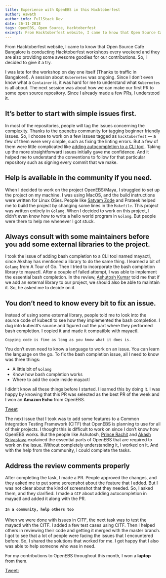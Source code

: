 ```yaml
---
title: Experience with OpenEBS in this Hacktoberfest
author: Aswath
author_info: FullStack Dev
date: 26-11-2018
tags: OpenEBS, Open Source, Hacktoberfest
excerpt: From Hacktoberfest website, I came to know that Open Source Cafe Bangalore is conducting Hacktoberfest workshops every weekend and they are also providing some awesome goodies for our contributions. 
---
```


From Hacktoberfest website, I came to know that Open Source Cafe Bangalore is conducting Hacktoberfest workshops every weekend and they are also providing some awesome goodies for our contributions. So, I decided to give it a try.

I was late for the workshop on day one itself (Thanks to traffic in Bangalore!). A session about `Kubernetes` was ongoing. Since I don’t even know what a `Container` is, it was hard for me to understand what `Kubernetes` is all about. The next session was about how we can make our first PR to some open source repository. Since I already made a few PRs, I understood it.

## It’s better to start with simple issues first.

In most of the repositories, people will tag the issues concerning the complexity. Thanks to the [openebs](https://medium.com/@openebs) community for tagging beginner friendly issues. So, I choose to work on a few issues tagged as `hacktoberfest` — a few of them were very simple, such as fixing the linting errors. But a few of them were little complicated like [adding autocompletion to a CLI tool](https://github.com/openebs/openebs/issues/1987).
Taking up the more straightforward issues initially gave me confidence. And it helped me to understand the conventions to follow for that particular repository such as signing every commit that we make.

## Help is available in the community if you need.

When I decided to work on the project OpenEBS/Maya, I struggled to set up the project on my machine. I was using MacOS, and the build instructions were written for Linux OSes. People like [Satyam Zode](https://medium.com/@satyamz) and Prateek helped me to build the project by changing some lines in the `Makefile`.
This project was written entirely in `Golang`. When I decided to work on this project, I didn’t even know how to write a hello world program in `Golang`. But people were there to help me whenever I got stuck.

## Always consult with some maintainers before you add some external libraries to the project.

I took the issue of adding bash completion to a CLI tool named mayactl, since Akshay has mentioned a library to do the same thing. I learned a bit of `Golang` from A Tour of Go. Then I tried to incorporate the bash completion library to mayactl. After a couple of failed attempt, I was able to implement the essential bash completion. In the review, [Ashutosh Kumar](https://medium.com/@sonasingh46) told me that if we add an external library to our project, we should also be able to maintain it. So, he asked me to decide on it.

## You don’t need to know every bit to fix an issue.

Instead of using some external library, people told me to look into the source code of kubectl to see how they implemented the bash completion. I dug into kubectl’s source and figured out the part where they performed bash completion. I copied it and made it compatible with mayactl.

`Copying code is fine as long as you know what it does is.`

You don’t even need to know a language to work on an issue. You can learn the language on the go. To fix the bash completion issue, all I need to know was three things:

- A little bit of `Golang`
- Know how bash completion works
- Where to add the code inside mayactl

I didn’t know all these things before I started. I learned this by doing it.
I was happy by knowing that this PR was selected as the best PR of the week and I won an **Amazon Echo** from OpenEBS.

[Tweet](https://twitter.com/proaksh/status/1056212237361115136/photo/1?ref_src=twsrc%5Etfw%7Ctwcamp%5Etweetembed%7Ctwterm%5E1056212237361115136&amp;ref_url=https%3A%2F%2Fblog.openebs.io%2Fmedia%2Fa4ac13e292477c21ec22a988cdcc3daf%3FpostId%3D64b9711a22f5)

The next issue that I took was to add some features to a Common Integration Testing Framework (CITF) that OpenEBS is planning to use for all of their projects. I thought this is difficult to work on since I don’t know how OpenEBS works. But the people like Ashutosh, [Prince Rachit](https://medium.com/@princerachit) and [Akash Srivastava](https://medium.com/@srivastavaakash) explained the essential parts of OpenEBS that are required to work on the issue. Without completely understanding it, I worked on it. And with the help from the community, I could complete the tasks.

## Address the review comments properly

After completing the task, I made a PR. People approved the changes, and they asked me to put some screenshot about the feature that I added. But I was not clear about the kind of screenshot that they needed. So, I asked them, and they clarified. I made a `GIF` about adding autocompletion in mayactl and added it along with the PR.

#### `In a community, help others too`

When we were done with issues in CITF, the next task was to test the mayactl with the CITF. I added a few test cases using CITF. Then I helped others in reviewing their code and getting it merged with the master branch. I got to see that a lot of people were facing the issues that I encountered before. So, I shared the solutions that worked for me. I got happy that I also was able to help someone who was in need.

For my contributions to OpenEBS throughout this month, I won a **laptop** from them.

[Tweet:](https://twitter.com/openebs/status/1057711263260717056/photo/1)
